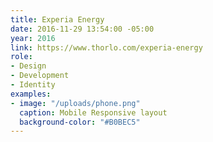 ```yaml
---
title: Experia Energy
date: 2016-11-29 13:54:00 -05:00
year: 2016
link: https://www.thorlo.com/experia-energy
role:
- Design
- Development
- Identity
examples:
- image: "/uploads/phone.png"
  caption: Mobile Responsive layout
  background-color: "#B0BEC5"
---
```


